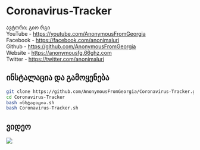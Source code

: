 # Coronavirus-Tracker
ავტორი: გიო რგი
<br>YouTube - https://youtube.com/AnonymousFromGeorgia
<br>Facebook - https://facebook.com/anonimaluri
<br>Github - https://github.com/AnonymousFromGeorgia
<br>Website - https://anonymousfg.66ghz.com
<br>Twitter - https://twitter.com/anonimaluri
## ინსტალაცია და გამოყენება

```bash
git clone https://github.com/AnonymousFromGeorgia/Coronavirus-Tracker.git
cd Coronavirus-Tracker
bash ინსტალაცია.sh
bash Coronavirus-Tracker.sh
```

<h2>ვიდეო</h2>
<a href="https://www.youtube.com/watch?v=cC6Y3kTvfyc"><img src="https://i.ibb.co/nf0wYGK/foto-no-exif.png" style="max-width:100%;"></a>
